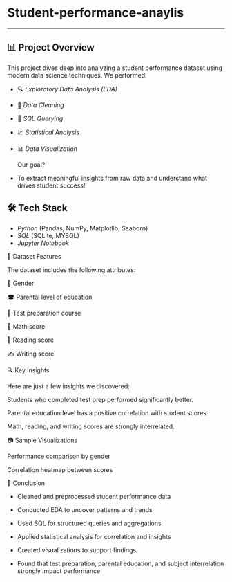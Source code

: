 # Student-performance-anaylis
---

## 📊 Project Overview

This project dives deep into analyzing a student performance dataset using modern data science techniques. We performed:

- 🔍 *Exploratory Data Analysis (EDA)*
- 🧹 *Data Cleaning*
- 🧮 *SQL Querying*
- 📈 *Statistical Analysis*
- 📊 *Data Visualization*

  Our goal? 

- To extract meaningful insights from raw data and understand what drives student success!


## 🛠 Tech Stack

- *Python* (Pandas, NumPy, Matplotlib, Seaborn)
- *SQL* (SQLite, MYSQL)
- *Jupyter Notebook*


📂 Dataset Features

The dataset includes the following attributes:

👦 Gender

🎓 Parental level of education

🧠 Test preparation course

📐 Math score

📖 Reading score

✍ Writing score


🔍 Key Insights

Here are just a few insights we discovered:

Students who completed test prep performed significantly better.

Parental education level has a positive correlation with student scores.

Math, reading, and writing scores are strongly interrelated.


📷 Sample Visualizations

Performance comparison by gender

Correlation heatmap between scores



🧾 Conclusion 

- Cleaned and preprocessed student performance data

- Conducted EDA to uncover patterns and trends

- Used SQL for structured queries and aggregations

- Applied statistical analysis for correlation and insights

- Created visualizations to support findings

- Found that test preparation, parental education, and subject interrelation strongly impact performance




